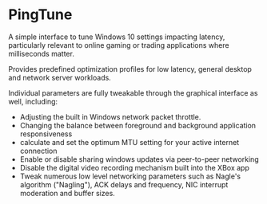 # PingTune
A simple interface to tune Windows 10 settings impacting latency, particularly relevant to online gaming or trading applications where milliseconds matter.

Provides predefined optimization profiles for low latency, general desktop and network server workloads.

Individual parameters are fully tweakable through the graphical interface as well, including:
- Adjusting the built in Windows network packet throttle.
- Changing the balance between foreground and background application responsiveness
- calculate and set the optimum MTU setting for your active internet connection
- Enable or disable sharing windows updates via peer-to-peer networking
- Disable the digital video recording mechanism built into the XBox app
- Tweak numerous low level networking parameters such as Nagle's algorithm ("Nagling"), ACK delays and frequency, NIC interrupt moderation and buffer sizes. 

